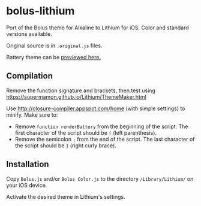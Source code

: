 # bolus-lithium
Port of the Bolus theme for Alkaline to Lithium for iOS. Color and standard versions available.

Original source is in `.original.js` files.

Battery theme can be [previewed here.](http://wchill.github.io/bolus-lithium/preview.html)

## Compilation

Remove the function signature and brackets, then test using https://supermamon.github.io/Lithium/ThemeMaker.html

Use http://closure-compiler.appspot.com/home (with simple settings) to minify. Make sure to:

* Remove `function renderBattery` from the beginning of the script. The first character of the script should be `(` (left parenthesis).
* Remove the semicolon `;` from the end of the script. The last character of the script should be `}` (right curly brace).

## Installation
Copy `Bolus.js` and/or `Bolus Color.js` to the directory `/Library/Lithium/` on your iOS device.

Activate the desired theme in Lithium's settings.
